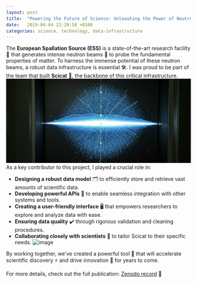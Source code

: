 ```yaml
---
layout: post  
title:  "Powering the Future of Science: Unleashing the Power of Neutrons"  
date:   2019-04-04 22:20:58 +0100  
categories: science, technology, data-infrastructure  
---
```


The **European Spallation Source (ESS)** is a state-of-the-art research facility 🔬 that generates intense neutron beams 🌟 to probe the fundamental properties of matter. To harness the immense potential of these neutron beams, a robust data infrastructure is essential 🛠️. I was proud to be part of the team that built **Scicat** 💾, the backbone of this critical infrastructure.
![galaxy](/images/scatter.jpeg "Galactic Plane")
As a key contributor to this project, I played a crucial role in:

* **Designing a robust data model** 🗂️ to efficiently store and retrieve vast amounts of scientific data.
* **Developing powerful APIs** 🔌 to enable seamless integration with other systems and tools.
* **Creating a user-friendly interface** 🖥️ that empowers researchers to explore and analyze data with ease.
* **Ensuring data quality** ✔️ through rigorous validation and cleaning procedures.
* **Collaborating closely with scientists** 🤝 to tailor Scicat to their specific needs.
![image](https://github.com/user-attachments/assets/023bebac-428e-43f5-86f7-3ecdb8c4347f)

By working together, we've created a powerful tool 💪 that will accelerate scientific discovery ⚡ and drive innovation 🚀 for years to come.

For more details, check out the full publication: [Zenodo record](https://zenodo.org/records/2547497) 📄
  
